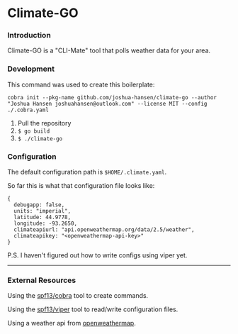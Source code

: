 # Climate-GO

### Introduction

Climate-GO is a "CLI-Mate" tool that polls weather data for
your area.

### Development

This command was used to create this boilerplate:
```
cobra init --pkg-name github.com/joshua-hansen/climate-go --author "Joshua Hansen joshuahansen@outlook.com" --license MIT --config ./.cobra.yaml
```

1. Pull the repository
2. `$ go build`
3. `$ ./climate-go`

### Configuration
The default configuration path is `$HOME/.climate.yaml`.

So far this is what that configuration file looks like:
```
{
  debugapp: false,
  units: "imperial",
  latitude: 44.9778,
  longitude: -93.2650,
  climateapiurl: "api.openweathermap.org/data/2.5/weather",
  climateapikey: "<openweathermap-api-key>"
}
```
P.S. I haven't figured out how to write configs using viper yet.
___
### External Resources

Using the [spf13/cobra](https://github.com/spf13/cobra/) tool to create
commands.

Using the [spf13/viper](https://github.com/spf13/viper/) tool to read/write
configuration files.

Using a weather api from [openweathermap](https://openweathermap.org/api).
